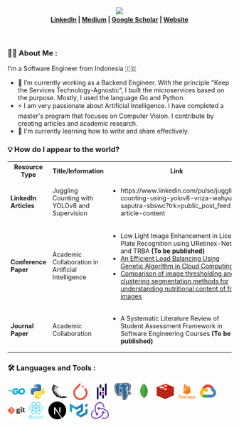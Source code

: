 <div id="header" align="center">
  <img src="https://media.giphy.com/media/gjrYDwbjnK8x36xZIO/giphy.gif" width="100"/>
</div>

<div id="social-media" align="center">
  <b>
    <a href="https://www.linkedin.com/in/vrizawahyu22/">LinkedIn</a> | 
    <a href="https://medium.com/@vrizawahyu22">Medium</a> | 
    <a href="https://scholar.google.com/citations?user=EIxGWhYAAAAJ&hl=en">Google Scholar</a> | 
    <a href="https://vrizawahyusaputra.com">Website</a>
  </b>
</div>
<br/>
<div id="visitor" align="center">
  <img src="https://komarev.com/ghpvc/?username=vrizawahyu22&style=flat-square&color=blue" alt=""/>
</div>

### :man_technologist: About Me :
I'm a Software Engineer from Indonesia 🇮🇩
- 🔭 I’m currently working as a Backend Engineer. With the principle "Keep the Services Technology-Agnostic", I built the microservices based on the purpose. Mostly, I used the language Go and Python.
- ⚡ I am very passionate about Artificial Intelligence. I have completed a master's program that focuses on Computer Vision. I contribute by creating articles and academic research.
- 🌱 I'm currently learning how to write and share effectively.

### 💡 How do I appear to the world?
<table>
    <tr>
        <th width="25%">Resource Type</th>
        <th width="40%">Title/Information</th>
        <th width="35%">Link</th>
    </tr>
    <tr>
        <td><b>LinkedIn Articles</b></td>
        <td>Juggling Counting with YOLOv8 and Supervision</td>
        <td>
          <ul>
            <li>https://www.linkedin.com/pulse/juggling-counting-using-yolov8-vriza-wahyu-saputra-sbswc?trk=public_post_feed-article-content</li>
          </ul>
        </td>
    </tr>
    <tr>
        <td><b>Conference Paper</b></td>
        <td>Academic Collaboration in Artificial Intelligence</td>
        <td>
          <ul>
            <li>
              Low Light Image Enhancement in License Plate Recognition using URetinex-Net and TRBA <b>(To be published)</b>
            </li>
            <li>
              <a href="https://ieeexplore.ieee.org/abstract/document/9902925">An Efficient Load Balancing Using Genetic Algorithm in Cloud Computing</a>
            </li>
            <li>
              <a href="https://dl.acm.org/doi/abs/10.1145/3427423.3427441">Comparison of image thresholding and clustering segmentation methods for understanding nutritional content of food images</a>
            </li>
          </ul>
        </td>
    </tr>
    <tr>
        <td><b>Journal Paper</b></td>
        <td>Academic Collaboration</td>
        <td>
          <ul>
            <li>
              A Systematic Literature Review of Student Assessment Framework in Software Engineering Courses <b>(To be published)</b>
            </li>
          </ul>
        </td>
    </tr>
</table>

### :hammer_and_wrench: Languages and Tools :
<div>
  <img src="https://github.com/devicons/devicon/blob/master/icons/go/go-original-wordmark.svg" title="Go" alt="Go" width="40" height="40"/>&nbsp;
  <img src="https://github.com/devicons/devicon/blob/master/icons/python/python-original.svg" title="Python" alt="Python" width="40" height="40"/>&nbsp;
  <img src="https://github.com/devicons/devicon/blob/master/icons/flask/flask-original.svg" title="Flask" alt="Flask" width="40" height="40"/>&nbsp;
  <img src="https://github.com/devicons/devicon/blob/master/icons/pytorch/pytorch-original.svg" title="Pytorch" alt="Pytorch" width="40" height="40"/>&nbsp;
  <img src="https://github.com/devicons/devicon/blob/master/icons/pandas/pandas-original.svg" title="Pandas" alt="Pandas" width="40" height="40"/>&nbsp;
  <img src="https://github.com/devicons/devicon/blob/master/icons/postgresql/postgresql-original.svg" title="PostgreSQL" alt="PostgreSQL" width="40" height="40"/>&nbsp;
  <img src="https://github.com/devicons/devicon/blob/master/icons/mongodb/mongodb-original.svg" title="MongoDB" alt="MongoDB" width="40" height="40"/>&nbsp;
  <img src="https://github.com/devicons/devicon/blob/master/icons/redis/redis-original.svg" title="Redis" alt="Redis" width="40" height="40"/>&nbsp;
  <img src="https://github.com/devicons/devicon/blob/master/icons/firebase/firebase-plain-wordmark.svg" title="Firebase" alt="Firebase" width="40" height="40"/>&nbsp;
  <img src="https://github.com/devicons/devicon/blob/master/icons/googlecloud/googlecloud-original.svg" title="GCP" alt="GCP" width="40" height="40"/>&nbsp;
  <img src="https://github.com/devicons/devicon/blob/master/icons/git/git-original-wordmark.svg" title="Git" alt="Git" width="40" height="40"/>
  <img src="https://github.com/devicons/devicon/blob/master/icons/react/react-original-wordmark.svg" title="React" alt="React" width="40" height="40"/>&nbsp;
  <img src="https://github.com/devicons/devicon/blob/master/icons/nextjs/nextjs-original.svg" title="Next-JS" alt="Next-JS" width="40" height="40"/>&nbsp;
  <img src="https://github.com/devicons/devicon/blob/master/icons/materialui/materialui-original.svg" title="Material UI" alt="Material UI" width="40" height="40"/>&nbsp;
  <img src="https://github.com/devicons/devicon/blob/master/icons/redux/redux-original.svg" title="Redux" alt="Redux " width="40" height="40"/>&nbsp;
</div>

